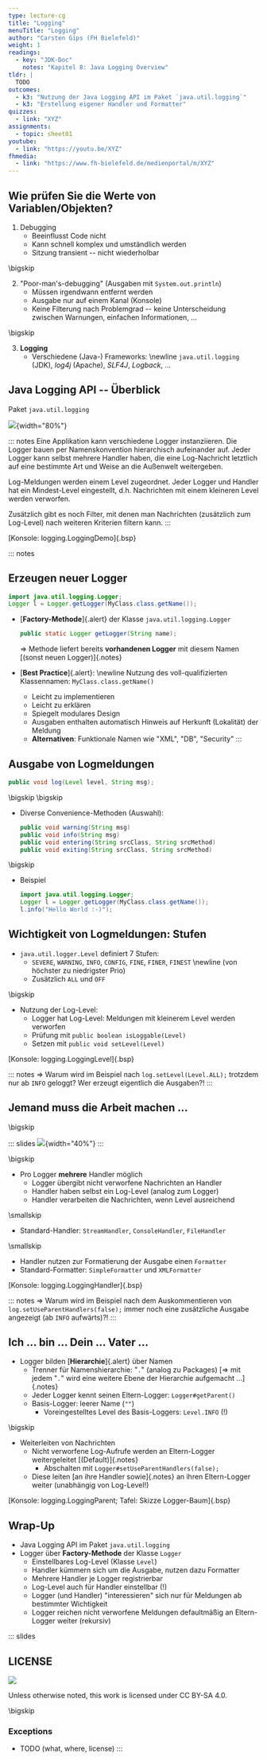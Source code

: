 ```yaml
---
type: lecture-cg
title: "Logging"
menuTitle: "Logging"
author: "Carsten Gips (FH Bielefeld)"
weight: 1
readings:
  - key: "JDK-Doc"
    notes: "Kapitel 8: Java Logging Overview"
tldr: |
  TODO
outcomes:
  - k3: "Nutzung der Java Logging API im Paket `java.util.logging`"
  - k3: "Erstellung eigener Handler und Formatter"
quizzes:
  - link: "XYZ"
assignments:
  - topic: sheet01
youtube:
  - link: "https://youtu.be/XYZ"
fhmedia:
  - link: "https://www.fh-bielefeld.de/medienportal/m/XYZ"
---
```



## Wie prüfen Sie die Werte von Variablen/Objekten?

1.  Debugging
    *   Beeinflusst Code nicht
    *   Kann schnell komplex und umständlich werden
    *   Sitzung transient -- nicht wiederholbar

\bigskip

2.  "Poor-man's-debugging" (Ausgaben mit `System.out.println`)
    *   Müssen irgendwann entfernt werden
    *   Ausgabe nur auf einem Kanal (Konsole)
    *   Keine Filterung nach Problemgrad -- keine Unterscheidung
        zwischen Warnungen, einfachen Informationen, ...

\bigskip

3.  **Logging**
    *   Verschiedene (Java-) Frameworks: \newline
        `java.util.logging` (JDK), *log4j* (Apache), *SLF4J*, *Logback*, ...


## Java Logging API -- Überblick

Paket `java.util.logging`

![](images/logging.png){width="80%"}

::: notes
Eine Applikation kann verschiedene Logger instanziieren. Die Logger bauen
per Namenskonvention hierarchisch aufeinander auf. Jeder Logger kann selbst
mehrere Handler haben, die eine Log-Nachricht letztlich auf eine bestimmte
Art und Weise an die Außenwelt weitergeben.

Log-Meldungen werden einem Level zugeordnet. Jeder Logger und Handler hat
ein Mindest-Level eingestellt, d.h. Nachrichten mit einem kleineren Level
werden verworfen.

Zusätzlich gibt es noch Filter, mit denen man Nachrichten (zusätzlich zum
Log-Level) nach weiteren Kriterien filtern kann.
:::

[Konsole: logging.LoggingDemo]{.bsp}


::: notes
## Erzeugen neuer Logger

```java
import java.util.logging.Logger;
Logger l = Logger.getLogger(MyClass.class.getName());
```

*   [**Factory-Methode**]{.alert} der Klasse `java.util.logging.Logger`

    ```java
    public static Logger getLogger(String name);
    ```

    => Methode liefert bereits **vorhandenen Logger** mit diesem Namen [(sonst neuen Logger)]{.notes}

*   [**Best Practice**]{.alert}: \newline
    Nutzung des voll-qualifizierten Klassennamen: `MyClass.class.getName()`
    *   Leicht zu implementieren
    *   Leicht zu erklären
    *   Spiegelt modulares Design
    *   Ausgaben enthalten automatisch Hinweis auf Herkunft (Lokalität) der Meldung
    *   **Alternativen**: Funktionale Namen wie "XML", "DB", "Security"
:::


## Ausgabe von Logmeldungen

```java
public void log(Level level, String msg);
```

\bigskip
\bigskip

*   Diverse Convenience-Methoden (Auswahl):

    ```java
    public void warning(String msg)
    public void info(String msg)
    public void entering(String srcClass, String srcMethod)
    public void exiting(String srcClass, String srcMethod)
    ```

\bigskip

*   Beispiel

    ```java
    import java.util.logging.Logger;
    Logger l = Logger.getLogger(MyClass.class.getName());
    l.info("Hello World :-)");
    ```


## Wichtigkeit von Logmeldungen: Stufen

*   `java.util.logger.Level` definiert 7 Stufen:
    *   `SEVERE`, `WARNING`, `INFO`, `CONFIG`, `FINE`, `FINER`, `FINEST` \newline
        (von höchster zu niedrigster Prio)
    *   Zusätzlich `ALL` und `OFF`

\bigskip

*   Nutzung der Log-Level:
    *   Logger hat Log-Level: Meldungen mit kleinerem Level werden verworfen
    *   Prüfung mit `public boolean isLoggable(Level)`
    *   Setzen mit `public void setLevel(Level)`

[Konsole: logging.LoggingLevel]{.bsp}

::: notes
=> Warum wird im Beispiel nach `log.setLevel(Level.ALL);` trotzdem nur
ab `INFO` geloggt? Wer erzeugt eigentlich die Ausgaben?!
:::


## Jemand muss die Arbeit machen ...

\bigskip

::: slides
![](images/logging.png){width="40%"}
:::

\bigskip

*   Pro Logger **mehrere** Handler möglich
    *   Logger übergibt nicht verworfene Nachrichten an Handler
    *   Handler haben selbst ein Log-Level (analog zum Logger)
    *   Handler verarbeiten die Nachrichten, wenn Level ausreichend

\smallskip

*   Standard-Handler: `StreamHandler`, `ConsoleHandler`, `FileHandler`

\smallskip

*   Handler nutzen zur Formatierung der Ausgabe einen `Formatter`
*   Standard-Formatter: `SimpleFormatter` und `XMLFormatter`

[Konsole: logging.LoggingHandler]{.bsp}

::: notes
=> Warum wird im Beispiel nach dem Auskommentieren von
`log.setUseParentHandlers(false);` immer noch eine zusätzliche Ausgabe
angezeigt (ab `INFO` aufwärts)?!
:::


## Ich ... bin ... Dein ... Vater ...

*   Logger bilden [**Hierarchie**]{.alert} über Namen
    *   Trenner für Namenshierarchie: "`.`" (analog zu Packages)  [=> mit jedem "`.`" wird eine weitere Ebene der Hierarchie aufgemacht ...]{.notes}
    *   Jeder Logger kennt seinen Eltern-Logger: `Logger#getParent()`
    *   Basis-Logger: leerer Name (`""`)
        *   Voreingestelltes Level des Basis-Loggers: `Level.INFO` (!)

\bigskip

*   Weiterleiten von Nachrichten
    *   Nicht verworfene Log-Aufrufe werden an Eltern-Logger weitergeleitet  [(Default)]{.notes}
        *   Abschalten mit `Logger#setUseParentHandlers(false);`
    *   Diese leiten  [an ihre Handler sowie]{.notes}  an ihren Eltern-Logger weiter (unabhängig von Log-Level!)

[Konsole: logging.LoggingParent; Tafel: Skizze Logger-Baum]{.bsp}


## Wrap-Up

*   Java Logging API im Paket `java.util.logging`
*   Logger über **Factory-Methode** der Klasse `Logger`
    *   Einstellbares Log-Level (Klasse `Level`)
    *   Handler kümmern sich um die Ausgabe, nutzen dazu Formatter
    *   Mehrere Handler je Logger registrierbar
    *   Log-Level auch für Handler einstellbar (!)
    *   Logger (und Handler) "interessieren" sich nur für Meldungen ab
        bestimmter Wichtigkeit
    *   Logger reichen nicht verworfene Meldungen defaultmäßig an
        Eltern-Logger weiter (rekursiv)







<!-- DO NOT REMOVE - THIS IS A LAST SLIDE TO INDICATE THE LICENSE AND POSSIBLE EXCEPTIONS (IMAGES, ...). -->
::: slides
## LICENSE
![](https://licensebuttons.net/l/by-sa/4.0/88x31.png)

Unless otherwise noted, this work is licensed under CC BY-SA 4.0.

\bigskip

### Exceptions
*   TODO (what, where, license)
:::
